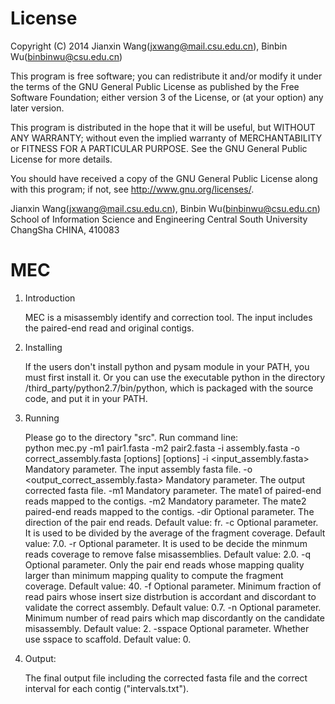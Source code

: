 License
=========

Copyright (C) 2014 Jianxin Wang(jxwang@mail.csu.edu.cn), Binbin Wu(binbinwu@csu.edu.cn)

This program is free software; you can redistribute it and/or
modify it under the terms of the GNU General Public License
as published by the Free Software Foundation; either version 3
of the License, or (at your option) any later version.

This program is distributed in the hope that it will be useful,
but WITHOUT ANY WARRANTY; without even the implied warranty of
MERCHANTABILITY or FITNESS FOR A PARTICULAR PURPOSE.  See the
GNU General Public License for more details.

You should have received a copy of the GNU General Public License
along with this program; if not, see <http://www.gnu.org/licenses/>.

Jianxin Wang(jxwang@mail.csu.edu.cn), Binbin Wu(binbinwu@csu.edu.cn)
School of Information Science and Engineering
Central South University
ChangSha
CHINA, 410083


MEC
=================
1) Introduction

	MEC is a misassembly identify and correction tool.
	The input includes the paired-end read and original contigs. 

2) Installing

	If the users don't install python and pysam module in your PATH, you must first install it. 
	Or you can use the executable python in the directory /third_party/python2.7/bin/python, which is packaged with the source code, and put it in your PATH.

3) Running

	Please go to the directory "src".
	Run command line:  
	python mec.py -m1 pair1.fasta -m2 pair2.fasta -i assembly.fasta -o correct_assembly.fasta [options] 
	[options]
	-i <input_assembly.fasta>
		Mandatory parameter. The input assembly fasta file.
	-o <output_correct_assembly.fasta>
		Mandatory parameter. The output corrected fasta file.
	-m1 <mate1>
		Mandatory parameter. The mate1 of paired-end reads mapped to the contigs.
	-m2 <mate2>
		Mandatory parameter. The mate2 paired-end reads mapped to the contigs.
	-dir
		Optional parameter. The direction of the pair end reads. Default value: fr.
	-c <minimum fragment coverage rate>
		Optional parameter. It is used to be divided by the average of the fragment coverage. Default value: 7.0.
	-r <minimum read coverage rate>
		Optional parameter. It is used to be decide the minmum reads coverage to remove false misassemblies. Default value: 2.0.
	-q <minimum mapping quality>
		Optional parameter. Only the pair end reads whose mapping quality larger than minimum mapping quality to compute the fragment coverage. Default value: 40.
	-f <minimum fraction>
		Optional parameter. Minimum fraction of read pairs whose insert size distrbution is accordant and discordant to validate the correct assembly. Default value: 0.7.
	-n <minimum number>
		Optional parameter. Minimum number of read pairs which map discordantly on the candidate misassembly. Default value: 2.
	-sspace
		Optional parameter. Whether use sspace to scaffold. Default value: 0.
	
4) Output:

	The final output file including the corrected fasta file and the correct interval for each contig ("intervals.txt").

	
	
	
	
	
